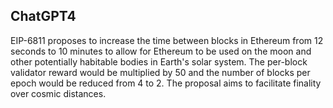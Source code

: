 ## ChatGPT4

EIP-6811 proposes to increase the time between blocks in Ethereum from 12 seconds to 10 minutes to allow for Ethereum to be used on the moon and other potentially habitable bodies in Earth's solar system. The per-block validator reward would be multiplied by 50 and the number of blocks per epoch would be reduced from 4 to 2. The proposal aims to facilitate finality over cosmic distances.
